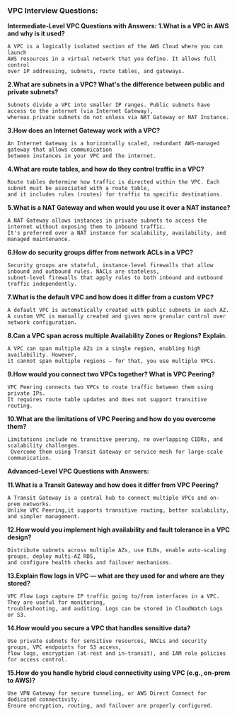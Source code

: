 ### VPC Interview Questions:
**Intermediate-Level VPC Questions with Answers:**
**1.What is a VPC in AWS and why is it used?**
```
A VPC is a logically isolated section of the AWS Cloud where you can launch
AWS resources in a virtual network that you define. It allows full control
over IP addressing, subnets, route tables, and gateways.
```
**2.What are subnets in a VPC? What's the difference between public and private subnets?**
```
Subnets divide a VPC into smaller IP ranges. Public subnets have access to the internet (via Internet Gateway),
whereas private subnets do not unless via NAT Gateway or NAT Instance.
```

**3.How does an Internet Gateway work with a VPC?**
```
An Internet Gateway is a horizontally scaled, redundant AWS-managed gateway that allows communication
between instances in your VPC and the internet.
```

**4.What are route tables, and how do they control traffic in a VPC?**
```
Route tables determine how traffic is directed within the VPC. Each subnet must be associated with a route table,
and it includes rules (routes) for traffic to specific destinations.
```

**5.What is a NAT Gateway and when would you use it over a NAT instance?**
```
A NAT Gateway allows instances in private subnets to access the internet without exposing them to inbound traffic.
It's preferred over a NAT instance for scalability, availability, and managed maintenance.
```

**6.How do security groups differ from network ACLs in a VPC?**
```
Security groups are stateful, instance-level firewalls that allow inbound and outbound rules. NACLs are stateless,
subnet-level firewalls that apply rules to both inbound and outbound traffic independently.
```

**7.What is the default VPC and how does it differ from a custom VPC?**
```
A default VPC is automatically created with public subnets in each AZ.
A custom VPC is manually created and gives more granular control over network configuration.
```

**8.Can a VPC span across multiple Availability Zones or Regions? Explain.**
```
A VPC can span multiple AZs in a single region, enabling high availability. However,
it cannot span multiple regions — for that, you use multiple VPCs.
```

**9.How would you connect two VPCs together? What is VPC Peering?**
```
VPC Peering connects two VPCs to route traffic between them using private IPs.
It requires route table updates and does not support transitive routing.
```

**10.What are the limitations of VPC Peering and how do you overcome them?**
```
Limitations include no transitive peering, no overlapping CIDRs, and scalability challenges.
 Overcome them using Transit Gateway or service mesh for large-scale communication.
```
**Advanced-Level VPC Questions with Answers:**

**11.What is a Transit Gateway and how does it differ from VPC Peering?**
```
A Transit Gateway is a central hub to connect multiple VPCs and on-prem networks.
Unlike VPC Peering,it supports transitive routing, better scalability, and simpler management.
```

**12.How would you implement high availability and fault tolerance in a VPC design?**
```
Distribute subnets across multiple AZs, use ELBs, enable auto-scaling groups, deploy multi-AZ RDS,
and configure health checks and failover mechanisms.
```

**13.Explain flow logs in VPC — what are they used for and where are they stored?**
```
VPC Flow Logs capture IP traffic going to/from interfaces in a VPC. They are useful for monitoring,
troubleshooting, and auditing. Logs can be stored in CloudWatch Logs or S3.
```
**14.How would you secure a VPC that handles sensitive data?**
```
Use private subnets for sensitive resources, NACLs and security groups, VPC endpoints for S3 access,
flow logs, encryption (at-rest and in-transit), and IAM role policies for access control.
```

**15.How do you handle hybrid cloud connectivity using VPC (e.g., on-prem to AWS)?**
```
Use VPN Gateway for secure tunneling, or AWS Direct Connect for dedicated connectivity.
Ensure encryption, routing, and failover are properly configured.
```
